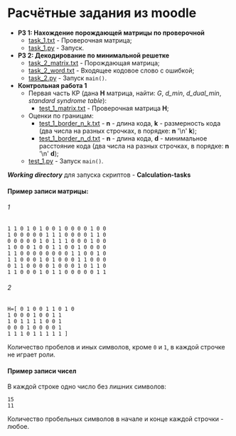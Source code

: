 # Расчётные задания из moodle

* **РЗ 1: Нахождение порождающей матрицы по проверочной**
    * [task_1.txt](./data/task_1.txt) - Проверочная матрица;
    * [task_1.py](./scripts/task_1.py) - Запуск.
* **РЗ 2: Декодирование по минимальной решетке**
    * [task_2_matrix.txt](./data/task_2_matrix.txt) - Порождающая матрица;
    * [task_2_word.txt](./data/task_2_word.txt) - Входящее кодовое слово с ошибкой;
    * [task_2.py](./scripts/task_2.py) - Запуск ```main()```.
* **Контрольная работа 1**
    * Первая часть КР (дана **H** матрица, найти: *G*, *d_min*, *d_dual_min*, *standard syndrome table*):
        * [test_1_matrix.txt](./data/test_1_matrix.txt) - Проверочная матрица **H**;
    * Оценки по границам:
        * [test_1_border_n_k.txt](./data/test_1_border_n_k.txt) - **n** - длина кода, **k** - размерность кода (два
          числа на разных строчках, в порядке: **n** '\n' **k**);
        * [test_1_border_n_d.txt](./data/test_1_border_n_d.txt) - **n** - длина кода, **d** - минимальное расстояние
          кода (два числа на разных строчках, в порядке: **n** '\n' **d**);
    * [test_1.py](./scripts/test_1.py) - Запуск ```main()```.

***Working directory*** для запуска скриптов - **Calculation-tasks**

#### Пример записи матрицы:

###### 1

``` 
1 1 0 1 0 1 0 0 1 0 0 0 0 1 0 0
1 0 0 0 0 0 1 1 1 0 0 0 0 1 1 0
0 0 0 0 0 1 0 1 1 1 0 0 0 1 0 0
1 0 0 0 1 0 0 1 1 0 0 1 0 0 0 0
1 1 0 0 0 0 0 0 0 0 1 1 0 0 1 0
1 1 0 0 0 1 0 1 0 0 0 1 1 0 0 0
0 1 1 0 0 0 0 1 0 0 0 1 0 1 1 0
1 1 0 0 0 1 0 1 1 0 0 0 0 0 1 1
```

###### 2

```
H=[ 0 1 0 0 1 1 0 1 0
1 0 0 0 1 0 0 1 1
1 0 1 1 1 1 0 0 1
0 0 0 1 0 0 0 0 1
1 1 1 0 1 1 1 1 1 ]
```

Количество пробелов и иных символов, кроме ```0``` и ```1```, в каждой строчке не играет роли.

#### Пример записи чисел

В каждой строке одно число без лишних символов:

```
15
11
```

Количество пробельных символов в начале и конце каждой строчки - любое.